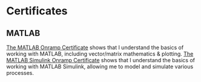 # Certificates

## MATLAB

[The MATLAB Onramp Certificate](MATLAB-Onramp-certificate.pdf) shows that I understand the basics of working with MATLAB, including vector/matrix mathematics & plotting.
[The MATLAB Simulink Onramp Certificate](MATLAB-Simulink-Onramp-certificate.pdf) shows that I understand the basics of working with MATLAB Simulink, allowing me to model and simulate various processes.

